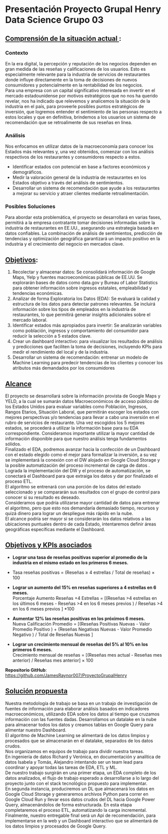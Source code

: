 # Presentación Proyecto Grupal Henry Data Science Grupo 03 

## **<u> Comprensión de la situación actual </u>**:

### **Contexto** 
En la era digital, la percepción y reputación de los negocios dependen en gran medida de las reseñas y calificaciones de los usuarios. Esto es especialmente relevante para la industria de servicios de restaurantes donde influye directamente en la toma de decisiones de nuevos consumidores y potencialmente en la rentabilidad de los negocios. <br>
Para una empresa con un capital significativo interesada en invertir en el mercado estadounidense por motivos estratégicos que no nos ha querido revelar, nos ha indicado que relevemos y analicemos la situación de la industria en el país, para proveerle posibles puntos estratégicos de inversión, que logremos entender el sentimiento de las personas respecto a estos locales  y que en definitiva, brindemos a los usuarios un sistema de recomendación que se retroalimente de sus reseñas en línea.

### **Análisis** 
Nos enfocamos en utilizar datos de la macroeconomía para conocer los Estados más relevantes y, una vez obtenidos, comenzar con los análisis respectivos de los restaurantes y consumidores respecto a estos.
*	Identificar estados con potencial en base a factores económicos y demográficos.
*	Medir la valoración general de la industria de restaurantes en los Estados objetivo a través del análisis de sentimientos.
*	Desarrollar un sistema de recomendación que ayude a los restaurantes a mejorar su servicio y atraer clientes mediante retroalimentación.

### **Posibles Soluciones**
Para abordar esta problemática, el proyecto se desarrollará en varias fases, permitirá a la empresa contratante tomar decisiones informadas sobre la industria de restaurantes en EE.UU., asegurando una estrategia basada en datos confiables. La combinación de análisis de sentimientos, predicción de tendencias y optimización geográfica garantizará un impacto positivo en la industria y el crecimiento del negocio en mercados clave.


## **<u>Objetivos</u>**:

1.	Recolectar y almacenar datos: Se consolidará información de Google Maps, Yelp y fuentes macroeconómicas públicas de EE.UU. Se explorarán bases de datos como data.gov y Bureau of Labor Statistics para obtener información sobre ingresos estatales, empleabilidad y tendencias económicas.
2.	Analizar de forma Exploratoria los Datos (EDA): Se evaluará la calidad y estructura de los datos para detectar patrones relevantes. Se incluirá información sobre los tipos de empleados en la industria de restaurantes, lo que permitirá generar insights adicionales sobre el mercado laboral.
3.	Identificar estados más apropiados para invertir: Se analizarán variables como población, ingresos y comportamiento del consumidor para reducir la selección a 5 estados clave. 
4.	Crear un dashboard interactivo: para visualizar los resultados de análisis y predicciones que faciliten la toma de decisiones, incluyendo KPIs para medir el rendimiento del local y de la industria.
5.	Desarrollar un sistema de recomendación: entrenar un modelo de Machine Learning para predecir tendencias de los clientes y conocer los atributos más demandados por los consumidores

## **<u> Alcance</u>**
El proyecto se desarrollará sobre la información provista de Google Maps y YELD, a la cual se sumarán datos Macroeconómicos de acceso público de los Estados Unidos para evaluar variables como Población, Ingresos, Rangos Etarios, Situación Laboral, que permitirán escoger los estados con mejores perspectivas y/o tendencias para llevar a cabo una inversión en el rubro de servicios de restaurante. Una vez escogidos los 5 mejores estados, se procederá a utilizar la información base para su EDA correspondiente. Consideramos importante utilizar la mayor cantidad de información disponible para que nuestro análisis tenga fundamentos sólidos.<br>
Finalizado el EDA, podremos avanzar hacia la confección de un Dashboard con el estado elegido como el mejor para formalizar la inversión, a su vez se implementará la conexión con el DW alojado en Google Cloud Storage y la posible automatización del proceso incremental de carga de datos .<br>
Lograda la implementación del DW y el proceso de automatización, se conectará el Dashboard para que extraiga los datos y dar por finalizado el proceso ETL.<br>
El algoritmo se entrenará con una porción de los datos del estado seleccionado y se compararán sus resultados con el grupo de control para conocer si su resultado es deseado.<br>
Consideramos que podría utilizarse mayor cantidad de datos para entrenar el algoritmo, pero que esto nos demandaría demasiado tiempo, recursos y quizá dinero para lograr un despliegue más rápido en la nube.<br>
El alcance podría ser mayor si se considerarán los datos relativos a las ubicaciones puntuales dentro de cada Estado, intentaremos definir áreas geográficas específicas mediante el Dashboard.

## **<u>Objetivos y KPIs asociados </u>**

* **Lograr una tasa de reseñas positivas superior al promedio de la industria en el mismo estado en los primeros 6 meses.** <br>
*  Tasa reseñas positivas = (Reseñas ≥ 4 estrellas / Total de reseñas) × 100


*	**Lograr un aumento del 15% en reseñas superiores a 4 estrellas en 6 meses.**<br>
Porcentaje Aumento Reseñas +4 Estrellas = [(Reseñas >4 estrellas en los últimos 6 meses - Reseñas >4 en los 6 meses previos ) / Reseñas >4 en los 6 meses previos ] *100 <br>


*	**Aumentar 12% las reseñas positivas en los próximos 6 meses.**<br>
Nueva Calificación Promedio = [(Reseñas Positivas Nuevas - Valor Promedio Positivo ) + (Reseñas Negativas Nuevas - Valor Promedio Negativo ) / Total de Reseñas Nuevas ]  <br>


*	**Lograr un crecimiento mensual de reseñas del 5% al 10% en los primeros 6 meses.**<br>
Crecimiento mensual de reseñas = [(Reseñas mes actual - Reseñas mes anterior) /  Reseñas mes anterior] × 100<br>


**Repositorio GitHub**: https://github.com/JamesRaynor007/ProyectoGrupalHenry
 

## **<u>Solución propuesta</u>**
Nuestra metodología de trabajo se basa en un trabajo de investigación de fuentes de información para elaborar análisis basados en indicadores macroeconómicos, utilizando EDA sobre los datos al tiempo que cruzamos información con las fuentes dadas. Desarrollamos un datalake en la nube para almacenar todos los datos y creamos tablas en Google Query para alimentar nuestro Dashboard.<br>
El algoritmo de Machine Learning se alimentará de los datos limpios y procesados que se almacenarán en el datalake, separados de los datos crudos.<br>
Nos organizamos en equipos de trabajo para dividir nuestra tareas.<br>
En ingeniería de datos Richard y Verónica, en documentación y analítica de datos Isabela y Tomás, Alejandro intentando ser un team lead para coordinar y apoyar todas las tareas de EDA, ETL y ML.<br>
De nuestro trabajo surgirán en una primer etapa, un EDA completo de los datos analizados, el flujo de trabajo esperado a desarrollarse a lo largo del proyecto junto con el stack tecnológico propuesto para implementar.<br>
En segunda instancia, produciremos un DL que almacenará los datos en Google Cloud Storage y generaremos archivos Python para correr en Google Cloud Run y llevar esos datos crudos del DL hacia Google Power Query, almacenándolos de forma estructurada. En esta etapa completaremos el proceso ETL, automatizando la carga incremental.<br>
Finalmente, nuestro entregable final será un Api de recomendación, para implementarse en la web y un Dashboard interactivo que se alimentará de los datos limpios y procesados de Google Query.

